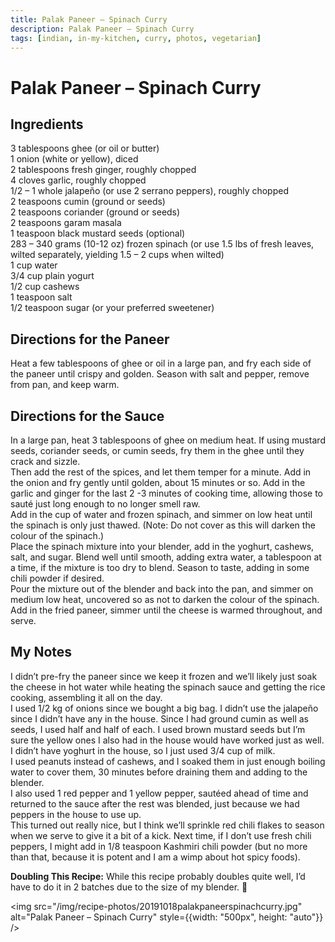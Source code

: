 ```yaml
---
title: Palak Paneer – Spinach Curry
description: Palak Paneer – Spinach Curry
tags: [indian, in-my-kitchen, curry, photos, vegetarian]
---
```


# Palak Paneer – Spinach Curry

## Ingredients
3 tablespoons ghee (or oil or butter)  
1 onion (white or yellow), diced  
2 tablespoons fresh ginger, roughly chopped  
4 cloves garlic, roughly chopped  
1/2 – 1 whole jalapeño (or use 2 serrano peppers), roughly chopped  
2 teaspoons cumin (ground or seeds)  
2 teaspoons coriander (ground or seeds)  
2 teaspoons garam masala  
1 teaspoon black mustard seeds (optional)  
283 – 340 grams (10-12 oz) frozen spinach (or use 1.5 lbs of fresh leaves, wilted separately, yielding 1.5 – 2 cups when wilted)  
1 cup water  
3/4 cup plain yogurt  
1/2 cup cashews  
1 teaspoon salt  
1/2 teaspoon sugar (or your preferred sweetener)

## Directions for the Paneer
Heat a few tablespoons of ghee or oil in a large pan, and fry each side of the paneer until crispy and golden. Season with salt and pepper, remove from pan, and keep warm.

## Directions for the Sauce
In a large pan, heat 3 tablespoons of ghee on medium heat. If using mustard seeds, coriander seeds, or cumin seeds, fry them in the ghee until they crack and sizzle.  
Then add the rest of the spices, and let them temper for a minute. Add in the onion and fry gently until golden, about 15 minutes or so. Add in the garlic and ginger for the last 2 -3 minutes of cooking time, allowing those to sauté just long enough to no longer smell raw.  
Add in the cup of water and frozen spinach, and simmer on low heat until the spinach is only just thawed. (Note: Do not cover as this will darken the colour of the spinach.)  
Place the spinach mixture into your blender, add in the yoghurt, cashews, salt, and sugar. Blend well until smooth, adding extra water, a tablespoon at a time, if the mixture is too dry to blend. Season to taste, adding in some chili powder if desired.  
Pour the mixture out of the blender and back into the pan, and simmer on medium low heat, uncovered so as not to darken the colour of the spinach. Add in the fried paneer, simmer until the cheese is warmed throughout, and serve.

## My Notes
I didn’t pre-fry the paneer since we keep it frozen and we’ll likely just soak the cheese in hot water while heating the spinach sauce and getting the rice cooking, assembling it all on the day.  
I used 1/2 kg of onions since we bought a big bag. I didn’t use the jalapeño since I didn’t have any in the house. Since I had ground cumin as well as seeds, I used half and half of each. I used brown mustard seeds but I’m sure the yellow ones I also had in the house would have worked just as well.  
I didn’t have yoghurt in the house, so I just used 3/4 cup of milk.  
I used peanuts instead of cashews, and I soaked them in just enough boiling water to cover them, 30 minutes before draining them and adding to the blender.  
I also used 1 red pepper and 1 yellow pepper, sautéed ahead of time and returned to the sauce after the rest was blended, just because we had peppers in the house to use up.  
This turned out really nice, but I think we’ll sprinkle red chili flakes to season when we serve to give it a bit of a kick. Next time, if I don’t use fresh chili peppers, I might add in 1/8 teaspoon Kashmiri chili powder (but no more than that, because it is potent and I am a wimp about hot spicy foods).

**Doubling This Recipe:** While this recipe probably doubles quite well, I’d have to do it in 2 batches due to the size of my blender. 🙂

<img src="/img/recipe-photos/20191018palakpaneerspinachcurry.jpg" alt="Palak Paneer – Spinach Curry" style={{width: "500px", height: "auto"}} />